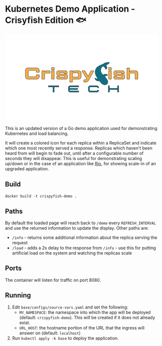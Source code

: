 # Kubernetes Demo Application - Crisyfish Edition 🐟️

![CFT](./assets/images/cft-full.png)

This is an updated version of a Go demo application used for demonstrating Kubernetes and load balancing.

It will create a colored icon for each replica within a ReplicaSet and indicate which one
most recently served a response. Replicas which haven't been heard from will begin to fade
out, until after a configurable number of seconds they will disappear. This is useful for
demonstrating scaling up/down or in the case of an application like [Rio](https://rio.io),
for showing scale-in of an upgraded application.

## Build

`docker build -t crispyfish-demo .`

## Paths

By default the loaded page will reach back to `/demo` every `REFRESH_INTERVAL` and use the returned information to update the display. Other paths are:

- `/info` - returns some additional information about the replica serving the request
- `/load` - adds a 2s delay to the response from `/info` - use this for putting artificial load on the system and watching the replicas scale

## Ports

The container will listen for traffic on port 8080.

## Running

1. Edit `base/configs/source-vars.yaml` and set the following:
    - `MY_NAMESPACE`: the namespace into which the app will be deployed (default: `crispyfish-demo`). This will be created if it does not already exist.
    - `URL_HOST`: the hostname portion of the URL that the ingress will answer on (default: `localhost`)
2. Run `kubectl apply -k base` to deploy the application.
